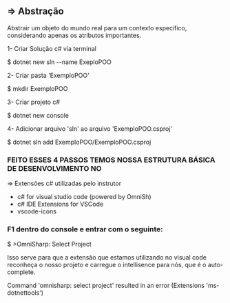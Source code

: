 ## => Abstração

Abstrair um objeto do mundo real para um contexto específico, considerando apenas os atributos importantes.



1- Criar Solução c# via terminal

$ dotnet new sln --name ExeploPOO



2- Criar pasta 'ExemploPOO'

$ mkdir ExemploPOO



3- Criar projeto c#

$ dotnet new console



4- Adicionar arquivo 'sln' ao arquivo 'ExemploPOO.csproj'

$ dotnet sln add ExemploPOO/ExemploPOO.csproj



### FEITO ESSES 4 PASSOS TEMOS NOSSA ESTRUTURA BÁSICA DE DESENVOLVIMENTO NO

=> Extensões c# utilizadas pelo instrutor

* c# for visual studio code (powered by OmniSh)
* c# IDE Extensions for VSCode
* vscode-icons



### F1 dentro do console e entrar com o seguinte:

$ >OmniSharp: Select Project

Isso serve para que a extensão que estamos utilizando no visual code reconheça o nosso projeto e carregue o intellisence para nós, que é o auto-complete.

Command 'omnisharp: select project' resulted in an error (Extensions 'ms-dotnettools')



